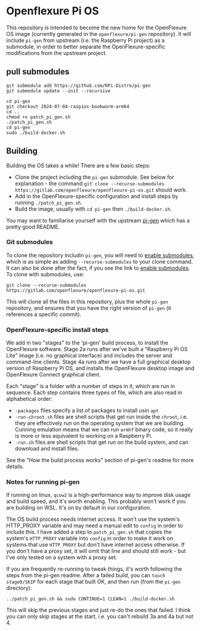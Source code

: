# Openflexure Pi OS

This repository is intended to become the new home for the OpenFlexure OS image (currently generated in the `openflexure/pi-gen` repository).  It will include `pi-gen` from upstream (i.e. the Raspberry Pi project) as a submodule, in order to better separate the OpenFlexure-specific modifications from the upstream project.

## pull submodules 

``` 
git submodule add https://github.com/RPi-Distro/pi-gen
git submodule update --init --recursive

cd pi-gen
git checkout 2024-07-04-raspios-bookworm-arm64
cd .. 
chmod +x patch_pi_gen.sh
./patch_pi_gen.sh
cd pi-gen 
sudo ./build-docker.sh
```

## Building

Building the OS takes a while! There are a few basic steps:

* Clone the project including the `pi-gen` submodule. See below for explanation - the command `git clone --recurse-submodules https://gitlab.com/openflexure/openflexure-pi-os.git` should work.
* Add in the OpenFlexure-specific configuration and install steps by running `./patch_pi_gen.sh`.
* Build the image, usually with `cd pi-gen` then `./build-docker.sh`.

You may want to familiarise yourself with the upstream [pi-gen] which has a pretty good README. 

### Git submodules

To clone the repository includin `pi-gen`, you will need to [enable submodules], which is as simple as adding `--recurse-submodules` to your clone command. It can also be done after the fact, if you see the link to [enable submodules]. To clone with submodules, use:

```
git clone --recurse-submodules https://gitlab.com/openflexure/openflexure-pi-os.git
```

This will clone all the files in this repository, plus the whole `pi-gen` repository, and ensures that you have the right version of `pi-gen` (it references a specific commit).

### OpenFlexure-specific install steps

We add in two "stages" to the 'pi-gen' build process, to install the OpenFlexure software.  Stage 2a runs after we've built a "Raspberry Pi OS Lite" image (i.e. no graphical interface) and includes the server and command-line clients. Stage 4a runs after we have a full graphical desktop version of Raspberry Pi OS, and installs the OpenFlexure desktop image and OpenFlexure Connect graphical client.

Each "stage" is a folder with a number of steps in it, which are run in sequence.  Each step contains three types of file, which are also read in alphabetical order:

* `-packages` files specify a list of packages to install usin `apt`
* `-run-chroot.sh` files are shell scripts that get run inside the `chroot`, i.e. they are effectively run on the operating system that we are building.  Cunning emulation means that we can run `armhf` binary code, so it really is more or less equivalent to working on a Raspberry Pi.
* `-run.sh` files are shell scripts that get run on the build system, and can download and install files.

See the "How the build process works" section of pi-gen's readme for more details.

### Notes for running pi-gen

If running on linux, `qcow2` is a high-performance way to improve disk usage and build speed, and it's worth enabling. This probably won't work if you are building on WSL. It's on by default in our configuration. 

The OS build process needs internet access. It won't use the system's HTTP_PROXY variable and may need a manual edit to `config` in order to include this.  I have added a step to `patch_pi_gen.sh` that copies the system's `HTTP_PROXY` variable into `config` in order to make it work on systems that use `HTTP_PROXY` but don't have internet access otherwise. If you don't have a proxy set, it will omit that line and should still work - but I've only tested on a system with a proxy set.

If you are frequently re-running to tweak things, it's worth following the steps from the pi-gen readme.  After a failed build, you can `touch stage0/SKIP` for each stage that built OK, and then run (from the `pi-gen` directory):

```
../patch_pi_gen.sh && sudo CONTINUE=1 CLEAN=1 ./build-docker.sh
```

This will skip the previous stages and just re-do the ones that failed. I think you can only skip stages at the start, i.e. you can't rebuild 3a and 4a but not 4.


[pi-gen]: https://github.com/RPi-Distro/pi-gen
[enable submodules]: https://git-scm.com/book/en/v2/Git-Tools-Submodules#_cloning_submodules
